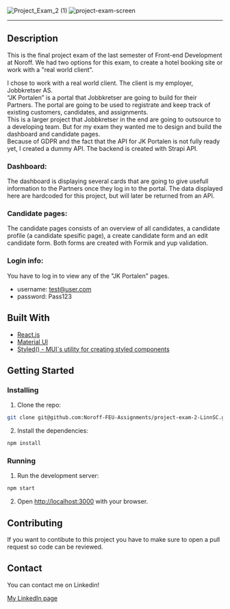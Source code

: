 ![Project_Exam_2 (1)](https://user-images.githubusercontent.com/71352428/171937840-1e1ce8a6-9f7c-4ce6-b424-c1e63cfb415a.png)
![project-exam-screen](https://user-images.githubusercontent.com/71352428/171938186-076b0dde-d7f4-4806-ad48-492a346d49d2.png)

---

## Description

This is the final project exam of the last semester of Front-end Development at Noroff. We had two options for this exam, to create a hotel booking site or work with a "real world client".

I chose to work with a real world client. The client is my employer, Jobbkretser AS. <br>
“JK Portalen” is a portal that Jobbkretser are going to build for their Partners. The portal are going to be used to registrate and keep track of existing customers, candidates, and assignments.<br>
This is a larger project that Jobbkretser in the end are going to outsource to a developing team. But for my exam they wanted me to design and build the dashboard and candidate pages.<br>
Because of GDPR and the fact that the API for JK Portalen is not fully ready yet, I created a dummy API. The backend is created with Strapi API.

### Dashboard:
The dashboard is displaying several cards that are going to give usefull information to the Partners once they log in to the portal. The data displayed here are hardcoded for this project, but will later be returned from an API.
<br>

### Candidate pages:
The candidate pages consists of an overview of all candidates, a candidate profile (a candidate spesific page), a create candidate form and an edit candidate form. Both forms are created with Formik and yup validation.


### Login info:
You have to log in to view any of the "JK Portalen" pages.
<br>
* username: test@user.com 
* password: Pass123


## Built With

- [React.js](https://reactjs.org/)
- [Material UI](https://mui.com/)
- [Styled() - MUI`s utility for creating styled components](https://mui.com/system/styled/)


## Getting Started

### Installing

1. Clone the repo:

```bash
git clone git@github.com:Noroff-FEU-Assignments/project-exam-2-LinnSC.git

```

2. Install the dependencies:

```bash
npm install
```

### Running

1. Run the development server:

```bash
npm start
```

2. Open [http://localhost:3000](http://localhost:3000) with your browser.

## Contributing

If you want to contibute to this project you have to make sure to open a pull request so code can be reviewed.

## Contact

You can contact me on Linkedin!

[My LinkedIn page](https://www.linkedin.com/in/linn-corneliussen-246b0b56/)

